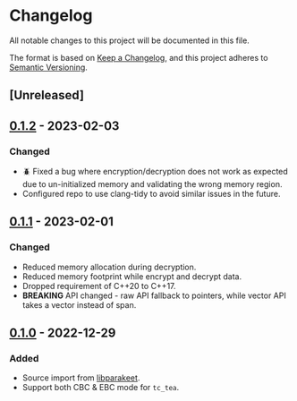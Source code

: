 # Changelog

All notable changes to this project will be documented in this file.

The format is based on [Keep a Changelog](https://keepachangelog.com/en/1.0.0/),
and this project adheres to [Semantic Versioning](https://semver.org/spec/v2.0.0.html).

## [Unreleased]

## [0.1.2] - 2023-02-03

### Changed

- 🪲 Fixed a bug where encryption/decryption does not work as expected due to un-initialized memory and validating the wrong memory region.
- Configured repo to use clang-tidy to avoid similar issues in the future.

## [0.1.1] - 2023-02-01

### Changed

- Reduced memory allocation during decryption.
- Reduced memory footprint while encrypt and decrypt data.
- Dropped requirement of C++20 to C++17.
- **BREAKING** API changed - raw API fallback to pointers, while vector API takes a vector instead of span.

## [0.1.0] - 2022-12-29

### Added

- Source import from [libparakeet].
- Support both CBC & EBC mode for `tc_tea`.

[libparakeet]: https://github.com/parakeet-rs/libparakeet
[0.1.0]: https://github.com/jixunmoe/libtc_tea/commits/v0.1.0
[0.1.1]: https://github.com/jixunmoe/libtc_tea/compare/v0.1.0...v0.1.1
[0.1.2]: https://github.com/jixunmoe/libtc_tea/compare/v0.1.1...v0.1.2
